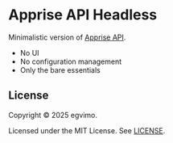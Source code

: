 # Apprise API Headless

Minimalistic version of [Apprise API](https://github.com/caronc/apprise-api).

- No UI
- No configuration management
- Only the bare essentials

## License

Copyright © 2025 egvimo.

Licensed under the MIT License. See [LICENSE](LICENSE.md).
